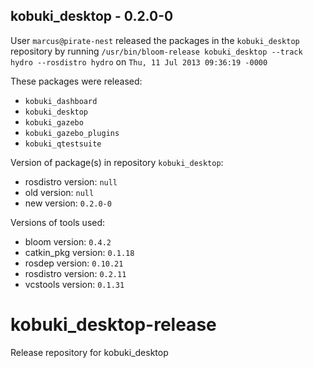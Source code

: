 ## kobuki_desktop - 0.2.0-0

User `marcus@pirate-nest` released the packages in the `kobuki_desktop` repository by running `/usr/bin/bloom-release kobuki_desktop --track hydro --rosdistro hydro` on `Thu, 11 Jul 2013 09:36:19 -0000`

These packages were released:
- `kobuki_dashboard`
- `kobuki_desktop`
- `kobuki_gazebo`
- `kobuki_gazebo_plugins`
- `kobuki_qtestsuite`

Version of package(s) in repository `kobuki_desktop`:
- rosdistro version: `null`
- old version: `null`
- new version: `0.2.0-0`

Versions of tools used:
- bloom version: `0.4.2`
- catkin_pkg version: `0.1.18`
- rosdep version: `0.10.21`
- rosdistro version: `0.2.11`
- vcstools version: `0.1.31`


kobuki_desktop-release
======================

Release repository for kobuki_desktop
